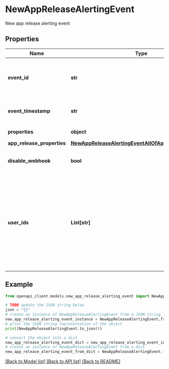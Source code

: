 # NewAppReleaseAlertingEvent

New app release alerting event

## Properties

Name | Type | Description | Notes
------------ | ------------- | ------------- | -------------
**event_id** | **str** | A unique identifier for this event instance. Useful for deduplication | 
**event_timestamp** | **str** | ISO 8601 date time when event was generated | 
**properties** | **object** | Obsolete. Use emailProperties. | [optional] 
**app_release_properties** | [**NewAppReleaseAlertingEventAllOfAppReleaseProperties**](NewAppReleaseAlertingEventAllOfAppReleaseProperties.md) |  | [optional] 
**disable_webhook** | **bool** | indicate whether notify via webhook or not | [optional] 
**user_ids** | **List[str]** | List of users who need to receive an email notification. If this is not null, then only sending emails will be triggered even if the event requires calling webhooks or doing other actions. | [optional] 

## Example

```python
from openapi_client.models.new_app_release_alerting_event import NewAppReleaseAlertingEvent

# TODO update the JSON string below
json = "{}"
# create an instance of NewAppReleaseAlertingEvent from a JSON string
new_app_release_alerting_event_instance = NewAppReleaseAlertingEvent.from_json(json)
# print the JSON string representation of the object
print(NewAppReleaseAlertingEvent.to_json())

# convert the object into a dict
new_app_release_alerting_event_dict = new_app_release_alerting_event_instance.to_dict()
# create an instance of NewAppReleaseAlertingEvent from a dict
new_app_release_alerting_event_from_dict = NewAppReleaseAlertingEvent.from_dict(new_app_release_alerting_event_dict)
```
[[Back to Model list]](../README.md#documentation-for-models) [[Back to API list]](../README.md#documentation-for-api-endpoints) [[Back to README]](../README.md)


